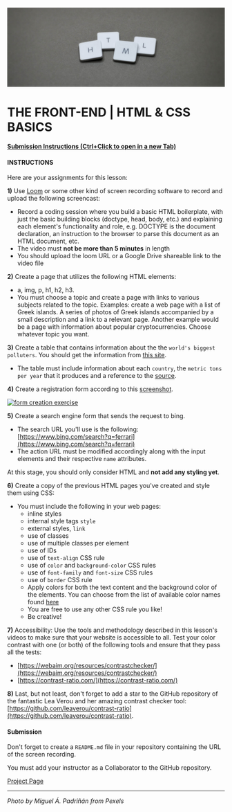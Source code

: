![](README.jpg)

# THE FRONT-END | HTML & CSS BASICS

[**Submission Instructions (Ctrl+Click to open in a new Tab)**](https://github.com/SocialHackersAcademy/FrontEndCourseExercises/#instructions)

#### INSTRUCTIONS

Here are your assignments for this lesson:

**1)** Use [Loom](loom.com) or some other kind of screen recording software to record and upload the following screencast:
  - Record a coding session where you build a basic HTML boilerplate, with just the basic building blocks (doctype, head, body, etc.) and explaining each element's functionality and role, e.g. DOCTYPE is the document declaration, an instruction to the browser to parse this document as an HTML document, etc.
  - The video must **not be more than 5 minutes** in length
  - You should upload the loom URL or a Google Drive shareable link to the video file

**2)** Create a page that utilizes the following HTML elements:
  - a, img, p, h1, h2, h3.
  - You must choose a topic and create a page with links to various subjects related to the topic. Examples: create a web page with a list of Greek islands. A series of photos of Greek islands accompanied by a small description and a link to a relevant page. Another example would be a page with information about popular cryptocurrencies. Choose whatever topic you want.

**3)** Create a table that contains information about the the `world's biggest polluters`. You should get the information from [this site](https://gulfnews.com/photos/news/who-are-the-worlds-biggest-polluters-1.1572250802844?slide=1).
  - The table must include information about each `country`, the `metric tons per year` that it produces and a reference to the [source](http://www.globalcarbonatlas.org/en/CO2-emissions).

**4)** Create a registration form according to this [screenshot](./ASSETS/exercise-html-form-creation.jpg).

[![form creation exercise](/ASSETS/exercise-html-form-creation.jpg)](./ASSETS/exercise-html-form-creation.jpg)

**5)** Create a search engine form that sends the request to bing.
  - The search URL you'll use is the following: [https://www.bing.com/search?q=ferrari](https://www.bing.com/search?q=ferrari)
  - The action URL must be modified accordingly along with the input elements and their respective `name` attributes.

At this stage, you should only consider HTML and **not add any styling yet**.

**6)** Create a copy of the previous HTML pages you've created and style them using CSS:
  - You must include the following in your web pages:
    - inline styles
    - internal style tags `style`
    - external styles, `link`
    - use of classes
    - use of multiple classes per element
    - use of IDs
    - use of `text-align` CSS rule
    - use of `color` and `background-color` CSS rules
    - use of `font-family` and `font-size` CSS rules
    - use of `border` CSS rule
    - Apply colors for both the text content and the background color of the elements. You can choose from the list of available color names found [here](https://developer.mozilla.org/en-US/docs/Web/CSS/color_value#Color_keywords)
    - You are free to use any other CSS rule you like!
    - Be creative!

**7)** Accessibility: Use the tools and methodology described in this lesson's videos to make sure that your website is accessible to all. Test your color contrast with one (or both) of the following tools and ensure that they pass all the tests:
  - [https://webaim.org/resources/contrastchecker/](https://webaim.org/resources/contrastchecker/)
  - [https://contrast-ratio.com/](https://contrast-ratio.com/)

**8)** Last, but not least, don't forget to add a star to the GitHub repository of the fantastic Lea Verou and her amazing contrast checker tool: [https://github.com/leaverou/contrast-ratio](https://github.com/leaverou/contrast-ratio).

#### Submission

Don't forget to create a `README.md` file in your repository containing the URL of the screen recording.

You must add your instructor as a Collaborator to the GitHub repository.

[Project Page](https://athena.socialhackersacademy.org/topic/html-css-basics/)

---

_Photo by Miguel Á. Padriñán from Pexels_
